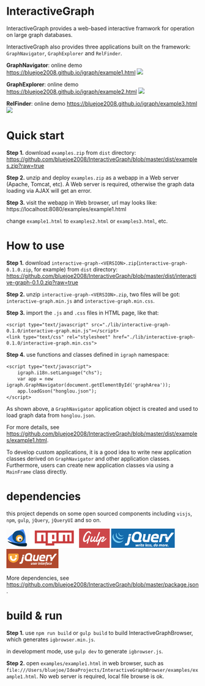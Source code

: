 # InteractiveGraph
InteractiveGraph provides a web-based interactive framwork for operation on large graph databases.

InteractiveGraph also provides three applications built on the framework: `GraphNavigator`, `GraphExplorer` and `RelFinder`.

__GraphNavigator__: online demo https://bluejoe2008.github.io/igraph/example1.html
<img src="https://github.com/bluejoe2008/InteractiveGraph/blob/master/docs/navi.png?raw=true">

__GraphExplorer__: online demo 
https://bluejoe2008.github.io/igraph/example2.html
<img src="https://github.com/bluejoe2008/InteractiveGraph/blob/master/docs/exp.png?raw=true">

__RelFinder__: online demo https://bluejoe2008.github.io/igraph/example3.html
<img src="https://github.com/bluejoe2008/InteractiveGraph/blob/master/docs/rel.png?raw=true">

# Quick start
__Step 1.__ download `examples.zip` from `dist` directory: https://github.com/bluejoe2008/InteractiveGraph/blob/master/dist/examples.zip?raw=true

__Step 2.__ unzip and deploy `examples.zip` as a webapp in a Web server (Apache, Tomcat, etc). A Web server is required, otherwise the graph data loading via AJAX will get an error.

__Step 3.__ visit the webapp in Web browser, url may looks like:
https://localhost:8080/examples/example1.html

change `example1.html` to `examples2.html` or `examples3.html`, etc.

# How to use
__Step 1.__ download `interactive-graph-<VERSION>.zip`(`interactive-graph-0.1.0.zip`, for example) from `dist` directory: https://github.com/bluejoe2008/InteractiveGraph/blob/master/dist/interactive-graph-0.1.0.zip?raw=true

__Step 2.__ unzip `interactive-graph-<VERSION>.zip`, two files will be got: `interactive-graph.min.js` and `interactive-graph.min.css`.

__Step 3.__ import the `.js` and `.css` files in HTML page, like that:
```
<script type="text/javascript" src="./lib/interactive-graph-0.1.0/interactive-graph.min.js"></script>
<link type="text/css" rel="stylesheet" href="./lib/interactive-graph-0.1.0/interactive-graph.min.css">
```

__Step 4.__ use functions and classes defined in `igraph` namespace:
```
<script type="text/javascript">
    igraph.i18n.setLanguage("chs");
    var app = new igraph.GraphNavigator(document.getElementById('graphArea'));
    app.loadGson("honglou.json");
</script>
```
As shown above, a `GraphNavigator` application object is created and used to load graph data from `honglou.json`.

For more details, see https://github.com/bluejoe2008/InteractiveGraph/blob/master/dist/examples/example1.html.

To develop custom applications, it is a good idea to write new application classes derived on `GraphNavigator` and other application classes. Furthermore, users can create new application classes via using a `MainFrame` class directly.

# dependencies
this project depends on some open sourced components including `visjs`, `npm`, `gulp`, `jQuery`, `jQueryUI` and so on.

<img src="docs/visjs.png" height="50">
<img src="docs/npm.png" height="50">
<img src="docs/gulp.png" height="50">
<img src="docs/jquery.png" height="50">
<img src="docs/jqueryui.png" height="50">

More dependencies, see https://github.com/bluejoe2008/InteractiveGraph/blob/master/package.json.

# build & run

__Step 1.__ use `npm run build` or `gulp build` to build InteractiveGraphBrowser, which generates `igbrowser.min.js`.

in development mode, use `gulp dev` to generate `igbrowser.js`.

__Step 2.__ open `examples/example1.html` in web browser, such as `file:///Users/bluejoe/IdeaProjects/InteractiveGraphBrowser/examples/example1.html`. No web server is required, local file browse is ok.
